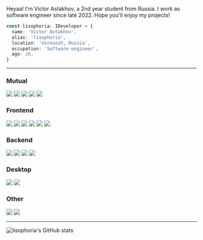 Heyaa! I'm Victor Astakhov, a 2nd year student from Russia. I work as software engineer since late 2022. Hope you'll enjoy my projects!

```typescript
const lisophoria: IDeveloper = {
  name: 'Victor Astakhov',
  alias: 'lisophoria',
  location: 'Voronezh, Russia',
  occupation: 'Software engineer',
  age: 20,
}
```

---

<h3>Mutual</h3>
<p align="left">
  <img src="https://img.shields.io/badge/TypeScript-007ACC?style=for-the-badge&logo=typescript&logoColor=white">
  <img src="https://img.shields.io/badge/webpack-%238DD6F9.svg?style=for-the-badge&logo=webpack&logoColor=black">
  <img src="https://img.shields.io/badge/docker-%230db7ed.svg?style=for-the-badge&logo=docker&logoColor=white">
  <img src="https://img.shields.io/badge/ESLint-4B3263?style=for-the-badge&logo=eslint&logoColor=white">
  <img src="https://img.shields.io/badge/rxjs-%23B7178C.svg?style=for-the-badge&logo=reactivex&logoColor=white">
</p>

<h3>Frontend</h3>
<p align="left">
  <img src="https://img.shields.io/badge/HTML5-E34F26?style=for-the-badge&logo=html5&logoColor=white">
  <img src="https://img.shields.io/badge/CSS3-1572B6?style=for-the-badge&logo=css3&logoColor=white">
  <img src="https://img.shields.io/badge/SASS-hotpink.svg?style=for-the-badge&logo=SASS&logoColor=white">
  <img src="https://img.shields.io/badge/Angular-DD0031?style=for-the-badge&logo=angular&logoColor=white">
  <img src="https://img.shields.io/badge/react-%2320232a.svg?style=for-the-badge&logo=react&logoColor=%2361DAFB">
  <img src="https://img.shields.io/badge/redux-%23593d88.svg?style=for-the-badge&logo=redux&logoColor=white">
</p>

<h3>Backend</h3>
<p align="left">
  <img src="https://img.shields.io/badge/node.js-6DA55F?style=for-the-badge&logo=node.js&logoColor=white">
  <img src="https://img.shields.io/badge/nestjs-%23E0234E.svg?style=for-the-badge&logo=nestjs&logoColor=white">
  <img src="https://img.shields.io/badge/postgres-%23316192.svg?style=for-the-badge&logo=postgresql&logoColor=white">
  <img src="https://img.shields.io/badge/Rabbitmq-FF6600?style=for-the-badge&logo=rabbitmq&logoColor=white">
</p>

<h3>Desktop</h3>
<p align="left">
  <img src="https://img.shields.io/badge/node.js-6DA55F?style=for-the-badge&logo=node.js&logoColor=white">
  <img src="https://img.shields.io/badge/Electron-191970?style=for-the-badge&logo=Electron&logoColor=white">
</p>

<h3>Other</h3>
<p align="left">
  <img src="https://img.shields.io/badge/Linux-FCC624?style=for-the-badge&logo=linux&logoColor=black">
  <img src="https://img.shields.io/badge/GIT-E44C30?style=for-the-badge&logo=git&logoColor=white">
</p>
 
---
  
![lisophoria's GitHub stats](https://github-readme-stats.vercel.app/api?username=lisophoria&show_icons=true&theme=transparent&card_width=850)
